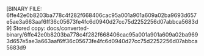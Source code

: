 [BINARY FILE: 6ffe42e0b8203ba778c4f282f668406cac95a001a901a609a02ba9693d657e5ae3a663aaf6ff36c05673fe4fc6d0940d27cc75d2252256d07abbca5683d9]
Stored copy: docs/converted-binary/6ffe42e0b8203ba778c4f282f668406cac95a001a901a609a02ba9693d657e5ae3a663aaf6ff36c05673fe4fc6d0940d27cc75d2252256d07abbca5683d9
